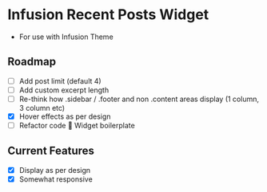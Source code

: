 # Infusion Recent Posts Widget

- For use with Infusion Theme

## Roadmap

- [ ] Add post limit (default 4)
- [ ] Add custom excerpt length
- [ ] Re-think how .sidebar / .footer and non .content areas display (1 column, 3 column etc)
- [x] Hover effects as per design
- [ ] Refactor code :rocket: Widget boilerplate

## Current Features

- [x] Display as per design
- [x] Somewhat responsive